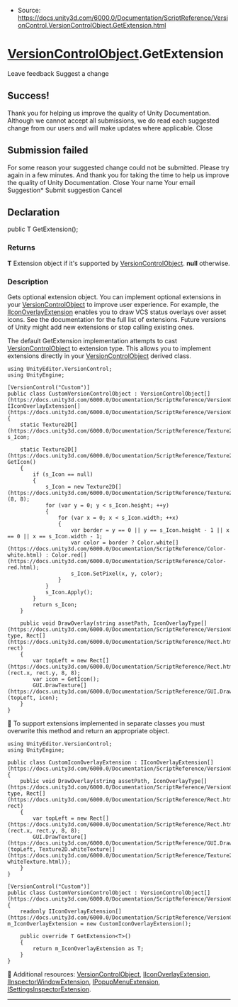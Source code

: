 * Source: https://docs.unity3d.com/6000.0/Documentation/ScriptReference/VersionControl.VersionControlObject.GetExtension.html

#  [VersionControlObject](https://docs.unity3d.com/6000.0/Documentation/ScriptReference/VersionControl.VersionControlObject.html).GetExtension
Leave feedback
Suggest a change
## Success!
Thank you for helping us improve the quality of Unity Documentation. Although we cannot accept all submissions, we do read each suggested change from our users and will make updates where applicable.
Close
## Submission failed
For some reason your suggested change could not be submitted. Please <a>try again</a> in a few minutes. And thank you for taking the time to help us improve the quality of Unity Documentation.
Close
Your name Your email Suggestion* Submit suggestion
Cancel
## Declaration
public T GetExtension(); 
### Returns
**T** Extension object if it's supported by [VersionControlObject](https://docs.unity3d.com/6000.0/Documentation/ScriptReference/VersionControl.VersionControlObject.html). **null** otherwise. 
### Description
Gets optional extension object.
You can implement optional extensions in your [VersionControlObject](https://docs.unity3d.com/6000.0/Documentation/ScriptReference/VersionControl.VersionControlObject.html) to improve user experience. For example, the [IIconOverlayExtension](https://docs.unity3d.com/6000.0/Documentation/ScriptReference/VersionControl.IIconOverlayExtension.html) enables you to draw VCS status overlays over asset icons. See the documentation for the full list of extensions. Future versions of Unity might add new extensions or stop calling existing ones.  
  
The default GetExtension implementation attempts to cast [VersionControlObject](https://docs.unity3d.com/6000.0/Documentation/ScriptReference/VersionControl.VersionControlObject.html) to extension type. This allows you to implement extensions directly in your [VersionControlObject](https://docs.unity3d.com/6000.0/Documentation/ScriptReference/VersionControl.VersionControlObject.html) derived class.
```
using UnityEditor.VersionControl;
using UnityEngine;  
  
[VersionControl("Custom")]
public class CustomVersionControlObject : VersionControlObject[](https://docs.unity3d.com/6000.0/Documentation/ScriptReference/VersionControl.VersionControlObject.html), IIconOverlayExtension[](https://docs.unity3d.com/6000.0/Documentation/ScriptReference/VersionControl.IIconOverlayExtension.html)
{
    static Texture2D[](https://docs.unity3d.com/6000.0/Documentation/ScriptReference/Texture2D.html) s_Icon;  
  
    static Texture2D[](https://docs.unity3d.com/6000.0/Documentation/ScriptReference/Texture2D.html) GetIcon()
    {
        if (s_Icon == null)
        {
            s_Icon = new Texture2D[](https://docs.unity3d.com/6000.0/Documentation/ScriptReference/Texture2D.html)(8, 8);
            for (var y = 0; y < s_Icon.height; ++y)
            {
                for (var x = 0; x < s_Icon.width; ++x)
                {
                    var border = y == 0 || y == s_Icon.height - 1 || x == 0 || x == s_Icon.width - 1;
                    var color = border ? Color.white[](https://docs.unity3d.com/6000.0/Documentation/ScriptReference/Color-white.html) : Color.red[](https://docs.unity3d.com/6000.0/Documentation/ScriptReference/Color-red.html);
                    s_Icon.SetPixel(x, y, color);
                }
            }
            s_Icon.Apply();
        }
        return s_Icon;
    }  
  
    public void DrawOverlay(string assetPath, IconOverlayType[](https://docs.unity3d.com/6000.0/Documentation/ScriptReference/VersionControl.IconOverlayType.html) type, Rect[](https://docs.unity3d.com/6000.0/Documentation/ScriptReference/Rect.html) rect)
    {
        var topLeft = new Rect[](https://docs.unity3d.com/6000.0/Documentation/ScriptReference/Rect.html)(rect.x, rect.y, 8, 8);
        var icon = GetIcon();
        GUI.DrawTexture[](https://docs.unity3d.com/6000.0/Documentation/ScriptReference/GUI.DrawTexture.html)(topLeft, icon);
    }
}

```

To support extensions implemented in separate classes you must overwrite this method and return an appropriate object.
```
using UnityEditor.VersionControl;
using UnityEngine;  
  
public class CustomIconOverlayExtension : IIconOverlayExtension[](https://docs.unity3d.com/6000.0/Documentation/ScriptReference/VersionControl.IIconOverlayExtension.html)
{
    public void DrawOverlay(string assetPath, IconOverlayType[](https://docs.unity3d.com/6000.0/Documentation/ScriptReference/VersionControl.IconOverlayType.html) type, Rect[](https://docs.unity3d.com/6000.0/Documentation/ScriptReference/Rect.html) rect)
    {
        var topLeft = new Rect[](https://docs.unity3d.com/6000.0/Documentation/ScriptReference/Rect.html)(rect.x, rect.y, 8, 8);
        GUI.DrawTexture[](https://docs.unity3d.com/6000.0/Documentation/ScriptReference/GUI.DrawTexture.html)(topLeft, Texture2D.whiteTexture[](https://docs.unity3d.com/6000.0/Documentation/ScriptReference/Texture2D-whiteTexture.html));
    }
}  
  
[VersionControl("Custom")]
public class CustomVersionControlObject : VersionControlObject[](https://docs.unity3d.com/6000.0/Documentation/ScriptReference/VersionControl.VersionControlObject.html)
{
    readonly IIconOverlayExtension[](https://docs.unity3d.com/6000.0/Documentation/ScriptReference/VersionControl.IIconOverlayExtension.html) m_IconOverlayExtension = new CustomIconOverlayExtension();  
  
    public override T GetExtension<T>()
    {
        return m_IconOverlayExtension as T;
    }
}

```

Additional resources: [VersionControlObject](https://docs.unity3d.com/6000.0/Documentation/ScriptReference/VersionControl.VersionControlObject.html), [IIconOverlayExtension](https://docs.unity3d.com/6000.0/Documentation/ScriptReference/VersionControl.IIconOverlayExtension.html), [IInspectorWindowExtension](https://docs.unity3d.com/6000.0/Documentation/ScriptReference/VersionControl.IInspectorWindowExtension.html), [IPopupMenuExtension](https://docs.unity3d.com/6000.0/Documentation/ScriptReference/VersionControl.IPopupMenuExtension.html), [ISettingsInspectorExtension](https://docs.unity3d.com/6000.0/Documentation/ScriptReference/VersionControl.ISettingsInspectorExtension.html).
* * *
